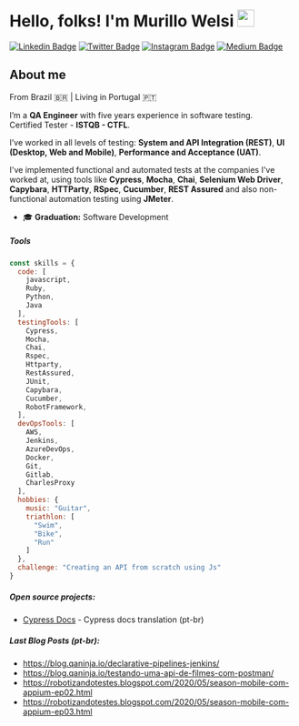 # Hello, folks! I'm Murillo Welsi <img src="https://raw.githubusercontent.com/MartinHeinz/MartinHeinz/master/wave.gif" width="30px">

[![Linkedin Badge](https://img.shields.io/badge/linkedin-%230077B5.svg?&style=for-the-badge&logo=linkedin&logoColor=white&)](https://www.linkedin.com/in/murillowelsi) [![Twitter Badge](https://img.shields.io/badge/twitter-%231DA1F2.svg?&style=for-the-badge&logo=twitter&logoColor=white)](https://www.twitter.com/murillowelsi) [![Instagram Badge](https://img.shields.io/badge/instagram-%23E4405F.svg?&style=for-the-badge&logo=instagram&logoColor=white)](https://www.instagram.com/murillowelsi) [![Medium Badge](https://img.shields.io/badge/medium-%2312100E.svg?&style=for-the-badge&logo=medium&logoColor=white)](https://medium.com/@murillo.welsi)

## About me

From Brazil :brazil: | Living in Portugal :portugal:

I’m a **QA Engineer** with five years experience in software testing.  
Certified Tester - **ISTQB - CTFL**.

I’ve worked in all levels of testing: **System and API Integration (REST)**, **UI (Desktop, Web and Mobile)**, **Performance and Acceptance (UAT)**.

I've implemented functional and automated tests at the companies I've worked at, using tools like **Cypress**, **Mocha**, **Chai**, **Selenium Web Driver**, **Capybara**,
**HTTParty**, **RSpec**, **Cucumber**, **REST Assured** and also non-functional automation testing using **JMeter**.

- :mortar_board: **Graduation:** Software Development

##### **Tools**

```javascript
const skills = {
  code: [
    javascript,
    Ruby,
    Python,
    Java
  ],
  testingTools: [
    Cypress,
    Mocha,
    Chai,
    Rspec,
    Httparty,
    RestAssured,
    JUnit,
    Capybara,
    Cucumber,
    RobotFramework,
  ],
  devOpsTools: [
    AWS,
    Jenkins,
    AzureDevOps,
    Docker,
    Git,
    Gitlab,
    CharlesProxy
  ],
  hobbies: {
    music: "Guitar",
    triathlon: [
      "Swim", 
      "Bike", 
      "Run"
    ]
  },
  challenge: "Creating an API from scratch using Js"
}
```

##### **Open source projects:**

 - [Cypress Docs](https://github.com/pedrohyvo/cypress-docs-pt-br) - Cypress docs translation (pt-br)


##### **Last Blog Posts (pt-br):**
  - https://blog.qaninja.io/declarative-pipelines-jenkins/
  - https://blog.qaninja.io/testando-uma-api-de-filmes-com-postman/
  - https://robotizandotestes.blogspot.com/2020/05/season-mobile-com-appium-ep02.html
  - https://robotizandotestes.blogspot.com/2020/05/season-mobile-com-appium-ep03.html 

